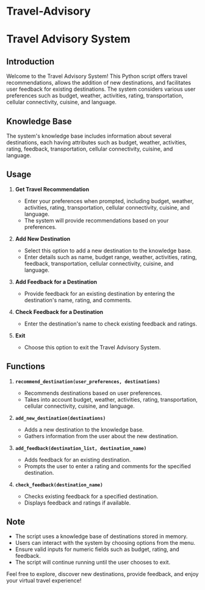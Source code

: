 # Travel-Advisory

# Travel Advisory System

## Introduction
Welcome to the Travel Advisory System! This Python script offers travel recommendations, allows the addition of new destinations, and facilitates user feedback for existing destinations. The system considers various user preferences such as budget, weather, activities, rating, transportation, cellular connectivity, cuisine, and language.

## Knowledge Base
The system's knowledge base includes information about several destinations, each having attributes such as budget, weather, activities, rating, feedback, transportation, cellular connectivity, cuisine, and language.

## Usage

1. **Get Travel Recommendation**
   - Enter your preferences when prompted, including budget, weather, activities, rating, transportation, cellular connectivity, cuisine, and language.
   - The system will provide recommendations based on your preferences.

2. **Add New Destination**
   - Select this option to add a new destination to the knowledge base.
   - Enter details such as name, budget range, weather, activities, rating, feedback, transportation, cellular connectivity, cuisine, and language.

3. **Add Feedback for a Destination**
   - Provide feedback for an existing destination by entering the destination's name, rating, and comments.

4. **Check Feedback for a Destination**
   - Enter the destination's name to check existing feedback and ratings.

5. **Exit**
   - Choose this option to exit the Travel Advisory System.

## Functions

1. **`recommend_destination(user_preferences, destinations)`**
   - Recommends destinations based on user preferences.
   - Takes into account budget, weather, activities, rating, transportation, cellular connectivity, cuisine, and language.

2. **`add_new_destination(destinations)`**
   - Adds a new destination to the knowledge base.
   - Gathers information from the user about the new destination.

3. **`add_feedback(destination_list, destination_name)`**
   - Adds feedback for an existing destination.
   - Prompts the user to enter a rating and comments for the specified destination.

4. **`check_feedback(destination_name)`**
   - Checks existing feedback for a specified destination.
   - Displays feedback and ratings if available.

## Note
- The script uses a knowledge base of destinations stored in memory.
- Users can interact with the system by choosing options from the menu.
- Ensure valid inputs for numeric fields such as budget, rating, and feedback.
- The script will continue running until the user chooses to exit.

Feel free to explore, discover new destinations, provide feedback, and enjoy your virtual travel experience!
